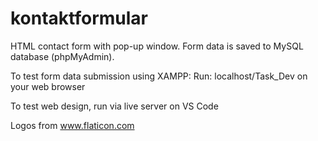 # kontaktformular
HTML contact form with pop-up window. Form data is saved to MySQL database (phpMyAdmin).

To test form data submission using XAMPP:
Run: localhost/Task_Dev on your web browser

To test web design, run via live server on VS Code

Logos from www.flaticon.com
